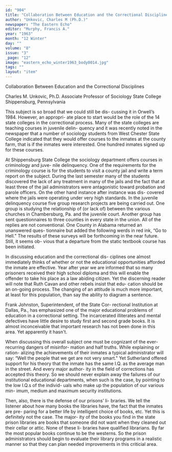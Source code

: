 ```yaml
---
id: "904"
title: "Collaboration Between Education and the Correctional Disciplines"
author: "Unkovic, Charles M (Ph.D.)"
newspaper: "The Eastern Echo"
editor: "Murphy, Francis A."
year: "1963"
month: "12 Winter"
day: ""
volume: "8"
issue: "3"
_page: "12"
image: "eastern_echo_winter1963_body0014.jpg"
tags: ""
layout: "item"
---
```

Collaboration
Between
Education
and the
Correctional
Disciplines

Charles M. Unkovic, Ph.D.
Associate Professor of Sociology
State College
Shippensburg, Pennsylvania

This subject is so broad that we could still be dis-
cussing it in Orwell’s 1984. However, an appropri-
ate place to start would be the role of the 14 state
colleges in the correctional process. Many of the
state colleges are teaching courses in juvenile delin-
quency and it was recently noted in the newspaper
that a number of sociology students from West
Chester State College indicated that they would offer
courses to the inmates at the county farm, that is if
the inmates were interested. One hundred inmates
signed up for these courses.

At Shippensburg State College the sociology
department offers courses in criminology and juve-
nile delinquency. One of the requirements for the
criminology course is for the students to visit a county
jail and write a term report on the subject. During
the last semester many of the students discovered the
lack of any treatment in many of the jails and the fact
that at least three of the jail administrators were
antagonistic toward probation and parole officers.
On the other hand instance after instance was dis-
covered where the jails were operating under very
high standards. In the juvenile delinquency course
five group research projects are being carried out.
One group is studying the relationship of (or lack of)
between the various churches in Chambersburg, Pa.
and the juvenile court. Another group has sent
questionnaires to three counties in every state in the
union. All of the replies are not conventional. One
County in Alabama returned an unanswered ques-
tionnaire but added the following werds in red ink,
“Go to Hell.” The results of these surveys will be
forthcoming in the near future. Still, it seems ob-
vious that a departure from the static textbook course
has been initiated.

In discussing education and the correctional dis-
ciplines one almost immediately thinks of whether or
not the educational opportunities afforded the inmate
are effective. Year after year we are informed that
so many prisoners received their high school diploma
and this will enable the offender to take his place as
a law abiding citizen. Yet the discerning reader will
note that Ruth Cavan and other rebels insist that edu-
cation should be an on-going process. The changing
of an attitude is much more important, at least for
this population, than say the ability to diagram a
sentence. 

Frank Johnston, Superintendent, of the State Cor-
rectional Institution at Dallas, Pa., has emphasized
one of the major educational problems of education
in a correctional setting. The incarcerated illiterates
and mental defectives have little desire to study first
and second grade books. It is almost inconceivable
that important research has not been done in this
area. Yet apparently it hasn't.

When discussing this overall subject one must be
cognizant of the ever-recurring dangers of misinfor-
mation and half truths. While explaining or ration-
alizing the achievements of their inmates a typical
administrator will say: “Well the people that we get
are not very smart." Yet Sutherland offered support
for his theory that the inmate has the same I.Q. as the
average man in the street. And every major author-
ity in the field of corrections has accepted this theory.
So we should never explain away the failures of our
institutional educational departments, when such is
the case, by pointing to the low I.Q.s of the individ-
uals who make up the population of our various min-
imum, medium and maximum security institutions.

Then, also, there is the defense of our prisons’ li-
braries. We tell the listener about how many books
the libraries have, the fact that the inmates are pre-
paring for a better life by intelligent choice of books,
etc. Yet this is definitely not the case. The major-
ity of the books you find in the state prison libraries
are books that someone did not want when they
cleaned out their cellar or attic. None of these li-
braries have qualified librarians. By far the most
popular books continue to be the westerns. So the
prison administrators should begin to evaluate their
library programs in a realistic manner so that they can
plan needed improvements in this criticial area.
